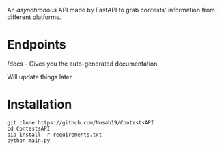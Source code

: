 
An *asynchronous* API made by FastAPI to grab contests' information from different platforms.

# Endpoints
/docs - Gives you the auto-generated documentation.


Will update things later


# Installation

```
git clone https://github.com/Nusab19/ContestsAPI
cd ContestsAPI
pip install -r requirements.txt
python main.py
```
